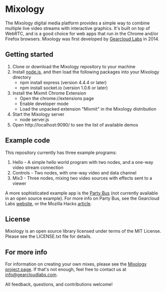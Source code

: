 Mixology
========

The Mixology digital media platform provides a simple way to combine multiple live video streams with interactive graphics.  It's built on top of WebRTC, and is a good choice for web apps that run in the Chrome and/or Firefox browsers.  Mixology was first developed by [Gearcloud Labs](www.gearcloudlabs.com) in 2014.

Getting started
---------------
1. Clone or download the Mixology repository to your machine
2. Install [node.js](http://nodejs.org), and then load the following packages into your Mixology directory
   - npm install express (version 4.4.4 or later)
   - npm install socket.io (version 1.0.6 or later)
3. Install the Mixmit Chrome Extension 
   - Open the chrome://extensions page
   - Enable developer mode
   - Load the unpacked extension "Mixmit" in the Mixology distribution
4. Start the Mixology server
   - node server.js
5. Open http://localhost:9090/ to see the list of available demos

Example code
------------
This repository currently has three example programs:

1. Hello - A simple hello world program with two nodes, and a one-way video stream connection
2. Controls - Two nodes, with one-way video and data channel
3. Mix3 - Three nodes, mixing two video sources with effects sent to a viewer

A more sophisticated example app is the [Party Bus](http://mixology.gearcloudlabs.com/partybus/mixer3d.html) (not currently available in an open source example).  For more info on Party Bus, see the Gearcloud Labs [website](http://gearcloudlabs.com/exploring-mixology-by-riding-the-party-bus), or the Mozilla Hacks [article](https://hacks.mozilla.org/2014/04/inside-the-party-bus-building-a-web-app-with-multiple-live-video-streams-interactive-graphics).

License
-------
Mixology is an open source library licensed under terms of the MIT License.  Please see the 
LICENSE.txt file for details.

For more info
-------------
For information on creating your own mixes, please see the [Mixology project page](http://gearcloudlabs.com/mixology-sdk-documentation).  If that's not enough, feel free to contact us at info@gearcloudlabs.com. 

All feedback, questions, and contributions welcome!


